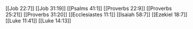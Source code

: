 [[Job 22:7]]
[[Job 31:19]]
[[Psalms 41:1]]
[[Proverbs 22:9]]
[[Proverbs 25:21]]
[[Proverbs 31:20]]
[[Ecclesiastes 11:1]]
[[Isaiah 58:7]]
[[Ezekiel 18:7]]
[[Luke 11:41]]
[[Luke 14:13]]

